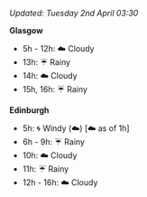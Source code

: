 *Updated: Tuesday 2nd April 03:30*

**Glasgow**

* 5h - 12h: :cloud: Cloudy
* 13h: :umbrella: Rainy
* 14h: :cloud: Cloudy
* 15h, 16h: :umbrella: Rainy

**Edinburgh**

* 5h: :cyclone: Windy (:cloud:) [:cloud: as of 1h]
* 6h - 9h: :umbrella: Rainy
* 10h: :cloud: Cloudy
* 11h: :umbrella: Rainy
* 12h - 16h: :cloud: Cloudy
